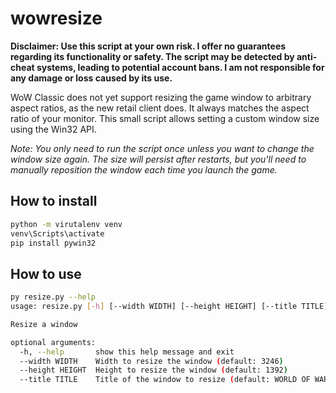 # wowresize

**Disclaimer: Use this script at your own risk. I offer no guarantees regarding its functionality or safety. The script may be detected by anti-cheat systems, leading to potential account bans. I am not responsible for any damage or loss caused by its use.**

WoW Classic does not yet support resizing the game window to arbitrary aspect ratios, as the new retail client does. It always matches the aspect ratio of your monitor. This small script allows setting a custom window size using the Win32 API.

_Note: You only need to run the script once unless you want to change the window size again. The size will persist after restarts, but you'll need to manually reposition the window each time you launch the game._

## How to install
```bash
python -m virutalenv venv
venv\Scripts\activate
pip install pywin32
```

## How to use
```bash
py resize.py --help
usage: resize.py [-h] [--width WIDTH] [--height HEIGHT] [--title TITLE]

Resize a window

optional arguments:
  -h, --help       show this help message and exit
  --width WIDTH    Width to resize the window (default: 3246)
  --height HEIGHT  Height to resize the window (default: 1392)
  --title TITLE    Title of the window to resize (default: WORLD OF WARCRAFT)
```
